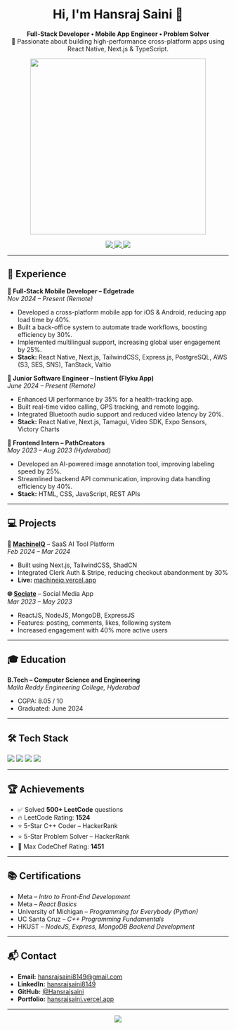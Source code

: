 <h1 align="center">Hi, I'm Hansraj Saini 👋</h1>

<p align="center">
  <b>Full-Stack Developer • Mobile App Engineer • Problem Solver</b><br />
  🚀 Passionate about building high-performance cross-platform apps using React Native, Next.js & TypeScript.
</p>

<p align="center">
  <img src="https://media.giphy.com/media/qgQUggAC3Pfv687qPC/giphy.gif" width="400" />
</p>

<p align="center">
  <a href="https://www.linkedin.com/in/hansrajsaini8149/">
    <img src="https://img.shields.io/badge/LinkedIn-blue?style=flat&logo=linkedin&logoColor=white" />
  </a>
  <a href="mailto:hansrajsaini8149@gmail.com">
    <img src="https://img.shields.io/badge/Gmail-D14836?style=flat&logo=gmail&logoColor=white" />
  </a>
  <a href="https://hansrajsaini.vercel.app">
    <img src="https://img.shields.io/badge/Portfolio-000000?style=flat&logo=vercel&logoColor=white" />
  </a>
</p>

---

## 💼 Experience

**🔹 Full-Stack Mobile Developer – Edgetrade**  
*Nov 2024 – Present (Remote)*  
- Developed a cross-platform mobile app for iOS & Android, reducing app load time by 40%.  
- Built a back-office system to automate trade workflows, boosting efficiency by 30%.  
- Implemented multilingual support, increasing global user engagement by 25%.  
- **Stack:** React Native, Next.js, TailwindCSS, Express.js, PostgreSQL, AWS (S3, SES, SNS), TanStack, Valtio

**🔹 Junior Software Engineer – Instient (Flyku App)**  
*June 2024 – Present (Remote)*  
- Enhanced UI performance by 35% for a health-tracking app.  
- Built real-time video calling, GPS tracking, and remote logging.  
- Integrated Bluetooth audio support and reduced video latency by 20%.  
- **Stack:** React Native, Next.js, Tamagui, Video SDK, Expo Sensors, Victory Charts

**🔹 Frontend Intern – PathCreators**  
*May 2023 – Aug 2023 (Hyderabad)*  
- Developed an AI-powered image annotation tool, improving labeling speed by 25%.  
- Streamlined backend API communication, improving data handling efficiency by 40%.  
- **Stack:** HTML, CSS, JavaScript, REST APIs

---

## 💻 Projects

**🧠 [MachineIQ](https://github.com/Hansrajsaini/MachineIQ)** – SaaS AI Tool Platform  
*Feb 2024 – Mar 2024*  
- Built using Next.js, TailwindCSS, ShadCN  
- Integrated Clerk Auth & Stripe, reducing checkout abandonment by 30%  
- **Live:** [machineiq.vercel.app](https://machineiq.vercel.app)

**🌐 [Sociate](https://github.com/Hansrajsaini/Sociate)** – Social Media App  
*Mar 2023 – May 2023*  
- ReactJS, NodeJS, MongoDB, ExpressJS  
- Features: posting, comments, likes, following system  
- Increased engagement with 40% more active users

---

## 🎓 Education

**B.Tech – Computer Science and Engineering**  
*Malla Reddy Engineering College, Hyderabad*  
- CGPA: 8.05 / 10  
- Graduated: June 2024

---

## 🛠️ Tech Stack

<p align="left">
  <img src="https://skillicons.dev/icons?i=ts,js,cpp,py,java,html,css" />
  <img src="https://skillicons.dev/icons?i=react,nextjs,redux,tailwind,figma" />
  <img src="https://skillicons.dev/icons?i=nodejs,express,postgres,mongodb,docker,aws" />
  <img src="https://skillicons.dev/icons?i=git,github,vscode,postman" />
</p>

---

## 🏆 Achievements

- ✅ Solved **500+ LeetCode** questions  
- 🔥 LeetCode Rating: **1524**  
- ⭐ 5-Star C++ Coder – HackerRank  
- ⭐ 5-Star Problem Solver – HackerRank  
- 🏅 Max CodeChef Rating: **1451**

---

## 📚 Certifications

- Meta – *Intro to Front-End Development*  
- Meta – *React Basics*  
- University of Michigan – *Programming for Everybody (Python)*  
- UC Santa Cruz – *C++ Programming Fundamentals*  
- HKUST – *NodeJS, Express, MongoDB Backend Development*

---

## 📬 Contact

- **Email:** hansrajsaini8149@gmail.com  
- **LinkedIn:** [hansrajsaini8149](https://www.linkedin.com/in/hansrajsaini8149/)  
- **GitHub:** [@Hansrajsaini](https://github.com/Hansrajsaini)  
- **Portfolio:** [hansrajsaini.vercel.app](https://hansrajsaini.vercel.app)

---

<p align="center">
  <img src="https://readme-typing-svg.demolab.com?font=Fira+Code&pause=1000&center=true&width=435&lines=Let's+build+something+amazing+%F0%9F%92%A1" />
</p>
